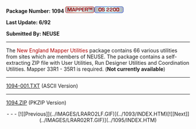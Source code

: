 <x-sas-window top="162" bottom="768" left="24" right="554">



<b>Package Number: 1094 </b>![](../IMAGES/MAPPER.JPG)![](../IMAGES/OS2200.JPG)


<b>Last Update: 6/92</b>


<b>Submitted By: NEUSE</b>


&#10;
- - -
The <font color="#AF0000">New England Mapper Utilities</font> package
contains 66 various utilities from sites which are members of NEUSE.
The package contains a self-extracting ZIP file with User Utilities,
Run Designer Utilities and Coordination Utilities. Mapper 33R1 - 35R1
is required. (<b>Not currently available</b>)


&#10;
- - -
[1094-001.TXT](1094-001.TXT) (ASCII Version)


&#10;
- - -
[1094.ZIP](1094.ZIP) (PKZIP Version)

<center>
- - -
[![[Previous]](../IMAGES/LRARO2LF.GIF)](../1093/INDEX.HTM)[![[Next]](../IMAGES/LRAR02RT.GIF)](../1095/INDEX.HTM)
</center>


</x-sas-window>